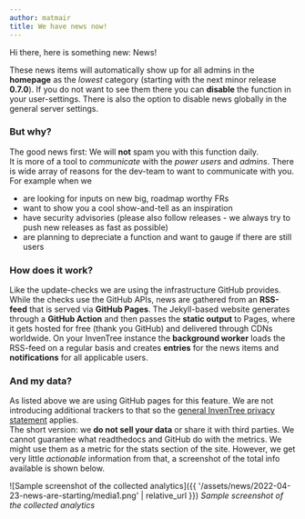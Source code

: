 ```yaml
---
author: matmair
title: We have news now!
---
```

Hi there,
here is something new: News!

These news items will automatically show up for all admins in the **homepage** as the *lowest* category (starting with the next minor release **0.7.0**).
If you do not want to see them there you can **disable** the function in your user-settings. There is also the option to disable news globally in the general server settings.

### But why?
The good news first: We will **not** spam you with this function daily.  
It is more of a tool to *communicate* with the *power users* and *admins*. There is wide array of reasons for the dev-team to want to communicate with you.  
For example when we
- are looking for inputs on new big, roadmap worthy FRs
- want to show you a cool show-and-tell as an inspiration
- have security advisories (please also follow releases - we always try to push new releases as fast as possible)
- are planning to depreciate a function and want to gauge if there are still users

### How does it work?
Like the update-checks we are using the infrastructure GitHub provides.  
While the checks use the GitHub APIs, news are gathered from an **RSS-feed** that is served via **GitHub Pages**. The Jekyll-based website generates through a **GitHub Action** and then passes the **static output** to Pages, where it gets hosted for free (thank you GitHub) and delivered through CDNs worldwide.
On your InvenTree instance the **background worker** loads the RSS-feed on a regular basis and creates **entries** for the news items and **notifications** for all applicable users.

### And my data?
As listed above we are using GitHub pages for this feature. We are not introducing additional trackers to that so the [general InvenTree privacy statement](https://inventree.readthedocs.io/en/latest/privacy/) applies.  
The short version: we **do not sell your data** or share it with third parties. We cannot guarantee what readthedocs and GitHub do with the metrics. We might use them as a metric for the stats section of the site. However, we get very little *actionable* information from that, a screenshot of the total info available is shown below.

![Sample screenshot of the collected analytics]({{ '/assets/news/2022-04-23-news-are-starting/media1.png' | relative_url }})
*Sample screenshot of the collected analytics*
